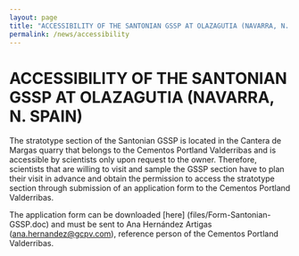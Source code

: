 ```yaml
---
layout: page
title: "ACCESSIBILITY OF THE SANTONIAN GSSP AT OLAZAGUTIA (NAVARRA, N. SPAIN)"
permalink: /news/accessibility
---
```

# ACCESSIBILITY OF THE SANTONIAN GSSP AT OLAZAGUTIA (NAVARRA, N. SPAIN)

The stratotype section of the Santonian GSSP is located in the Cantera de Margas quarry that belongs to the Cementos Portland Valderribas and is accessible by scientists only upon request to the owner. Therefore, scientists that are willing to visit and sample the GSSP section have to plan their visit in advance and obtain the permission to access the stratotype section through submission of an application form to the Cementos Portland Valderribas.

The application form can be downloaded [here] (files/Form-Santonian-GSSP.doc) and must be sent to Ana Hernández Artigas (<ana.hernandez@gcpv.com>), reference person of the Cementos Portland Valderribas.
